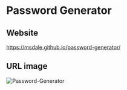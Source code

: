 # Password Generator

## Website
https://msdale.github.io/password-generator/

## URL image
![Password-Generator](/pictures/password-geenerator.png)
